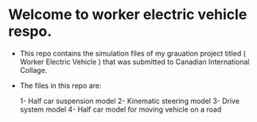 Welcome to worker electric vehicle respo.
===========================================
- This repo contains the simulation files of my grauation project titled ( Worker Electric Vehicle ) that was submitted to Canadian International Collage.
- The files in this repo are:
  
  1- Half car suspension model
  2- Kinematic steering model
  3- Drive system model
  4- Half car model for moving vehicle on a road
